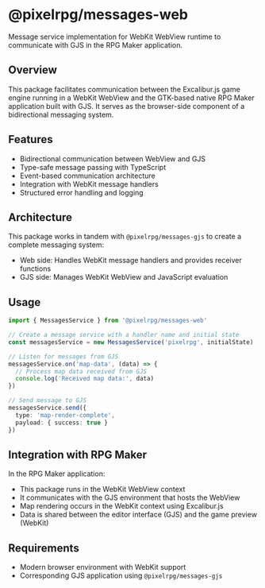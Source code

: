 # @pixelrpg/messages-web

Message service implementation for WebKit WebView runtime to communicate with GJS in the RPG Maker application.

## Overview

This package facilitates communication between the Excalibur.js game engine running in a WebKit WebView and the GTK-based native RPG Maker application built with GJS. It serves as the browser-side component of a bidirectional messaging system.

## Features

- Bidirectional communication between WebView and GJS
- Type-safe message passing with TypeScript
- Event-based communication architecture
- Integration with WebKit message handlers
- Structured error handling and logging

## Architecture

This package works in tandem with `@pixelrpg/messages-gjs` to create a complete messaging system:
- Web side: Handles WebKit message handlers and provides receiver functions
- GJS side: Manages WebKit WebView and JavaScript evaluation

## Usage

```typescript
import { MessagesService } from '@pixelrpg/messages-web'

// Create a message service with a handler name and initial state
const messagesService = new MessagesService('pixelrpg', initialState)

// Listen for messages from GJS
messagesService.on('map-data', (data) => {
  // Process map data received from GJS
  console.log('Received map data:', data)
})

// Send message to GJS
messagesService.send({
  type: 'map-render-complete',
  payload: { success: true }
})
```

## Integration with RPG Maker

In the RPG Maker application:
- This package runs in the WebKit WebView context
- It communicates with the GJS environment that hosts the WebView
- Map rendering occurs in the WebKit context using Excalibur.js
- Data is shared between the editor interface (GJS) and the game preview (WebKit)

## Requirements

- Modern browser environment with WebKit support
- Corresponding GJS application using `@pixelrpg/messages-gjs`